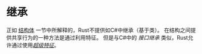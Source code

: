 # 继承

正如 [结构体][structures] 一节中所解释的，Rust不提供如C#中继承（基于类）。
在结构之间提供共享行为的一种方法是通过利用特征。
但是与C#中的 _接口继承_ 类似，Rust允许通过使用[_超级特征_][supertrait.rs]。

[structures]: ./custom-types/structs.md
[supertrait.rs]: https://doc.rust-lang.org/book/ch19-03-advanced-traits.html#using-supertraits-to-require-one-traits-functionality-within-another-trait
